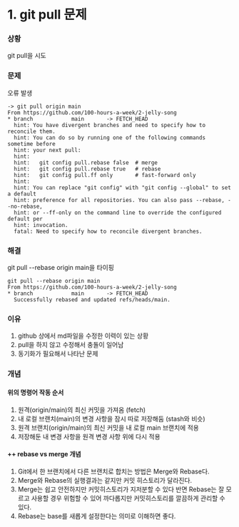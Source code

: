 # 1. git pull 문제

### 상황

git pull을 시도

### 문제

오류 발생

```
-> git pull origin main
From https://github.com/100-hours-a-week/2-jelly-song
* branch            main       -> FETCH_HEAD
  hint: You have divergent branches and need to specify how to reconcile them.
  hint: You can do so by running one of the following commands sometime before
  hint: your next pull:
  hint:
  hint:   git config pull.rebase false  # merge
  hint:   git config pull.rebase true   # rebase
  hint:   git config pull.ff only       # fast-forward only
  hint:
  hint: You can replace "git config" with "git config --global" to set a default
  hint: preference for all repositories. You can also pass --rebase, --no-rebase,
  hint: or --ff-only on the command line to override the configured default per
  hint: invocation.
  fatal: Need to specify how to reconcile divergent branches.
```

### 해결
git pull --rebase origin main을 타이핑
```
git pull --rebase origin main
From https://github.com/100-hours-a-week/2-jelly-song
* branch            main       -> FETCH_HEAD
  Successfully rebased and updated refs/heads/main.
```

### 이유

1. github 상에서 md파일을 수정한 이력이 있는 상황
2. pull을 하지 않고 수정해서 충돌이 일어남
3. 동기화가 필요해서 나타난 문제

### 개념

#### 위의 명령어 작동 순서
1. 원격(origin/main)의 최신 커밋을 가져옴 (fetch)
2. 내 로컬 브랜치(main)의 변경 사항을 잠시 따로 저장해둠 (stash와 비슷)
3. 원격 브랜치(origin/main)의 최신 커밋을 내 로컬 main 브랜치에 적용
4. 저장해둔 내 변경 사항을 원격 변경 사항 위에 다시 적용

#### ++ rebase vs merge 개념

1. Git에서 한 브랜치에서 다른 브랜치로 합치는 방법은 Merge와 Rebase다.
2. Merge와 Rebase의 실행결과는 같지만 커밋 히스토리가 달라진다.
3. Merge는 쉽고 안전하지만 커밋히스토리가 지저분할 수 있다 반면 Rebase는 잘 모르고 사용할 경우 위험할 수 있어 까다롭지만 커밋히스토리를 깔끔하게 관리할 수 있다.
4. Rebase는 base를 새롭게 설정한다는 의미로 이해하면 좋다.
